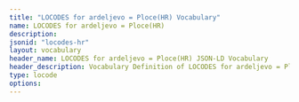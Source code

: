 ```yaml
---
title: "LOCODES for ardeljevo = Ploce(HR) Vocabulary"
name: LOCODES for ardeljevo = Ploce(HR) 
description: 
jsonid: "locodes-hr"
layout: vocabulary
header_name: LOCODES for ardeljevo = Ploce(HR) JSON-LD Vocabulary
header_description: Vocabulary Definition of LOCODES for ardeljevo = Ploce(HR) semantics in HTML format. JSON-LD format is available at [locodes-hr.jsonld](/vocabulary/locodes-hr.jsonld)
type: locode
options:
---
```

